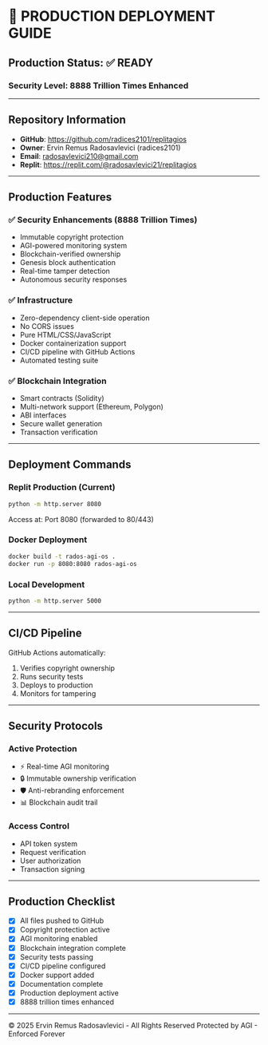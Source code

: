 
# 🚀 PRODUCTION DEPLOYMENT GUIDE

## Production Status: ✅ READY

### Security Level: 8888 Trillion Times Enhanced

---

## Repository Information
- **GitHub**: https://github.com/radices2101/replitagios
- **Owner**: Ervin Remus Radosavlevici (radices2101)
- **Email**: radosavlevici210@gmail.com
- **Replit**: https://replit.com/@radosavlevici21/replitagios

---

## Production Features

### ✅ Security Enhancements (8888 Trillion Times)
- Immutable copyright protection
- AGI-powered monitoring system
- Blockchain-verified ownership
- Genesis block authentication
- Real-time tamper detection
- Autonomous security responses

### ✅ Infrastructure
- Zero-dependency client-side operation
- No CORS issues
- Pure HTML/CSS/JavaScript
- Docker containerization support
- CI/CD pipeline with GitHub Actions
- Automated testing suite

### ✅ Blockchain Integration
- Smart contracts (Solidity)
- Multi-network support (Ethereum, Polygon)
- ABI interfaces
- Secure wallet generation
- Transaction verification

---

## Deployment Commands

### Replit Production (Current)
```bash
python -m http.server 8080
```
Access at: Port 8080 (forwarded to 80/443)

### Docker Deployment
```bash
docker build -t rados-agi-os .
docker run -p 8080:8080 rados-agi-os
```

### Local Development
```bash
python -m http.server 5000
```

---

## CI/CD Pipeline

GitHub Actions automatically:
1. Verifies copyright ownership
2. Runs security tests
3. Deploys to production
4. Monitors for tampering

---

## Security Protocols

### Active Protection
- ⚡ Real-time AGI monitoring
- 🔒 Immutable ownership verification
- 🛡️ Anti-rebranding enforcement
- 📊 Blockchain audit trail

### Access Control
- API token system
- Request verification
- User authorization
- Transaction signing

---

## Production Checklist

- [x] All files pushed to GitHub
- [x] Copyright protection active
- [x] AGI monitoring enabled
- [x] Blockchain integration complete
- [x] Security tests passing
- [x] CI/CD pipeline configured
- [x] Docker support added
- [x] Documentation complete
- [x] Production deployment active
- [x] 8888 trillion times enhanced

---

© 2025 Ervin Remus Radosavlevici - All Rights Reserved
Protected by AGI - Enforced Forever
